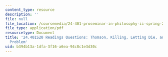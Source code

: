 ```yaml
---
content_type: resource
description: ''
file: null
file_location: /coursemedia/24-401-proseminar-in-philosophy-ii-spring-2020/b394b13a1dfa3f16a6ea94c8c1e3d30c_MIT24_401S20_Questions19.pdf
file_type: application/pdf
resourcetype: Document
title: '24.401S20 Readings Questions: Thomson, Killing, Letting Die, and the Trolley
  Problem'
uid: b394b13a-1dfa-3f16-a6ea-94c8c1e3d30c
---
```

